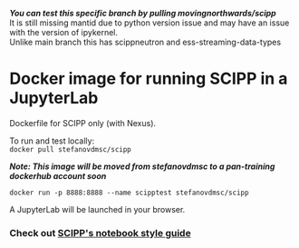 ***You can test this specific branch by pulling movingnorthwards/scipp***  
It is still missing mantid due to python version issue and may have an issue with the version of ipykernel.    
Unlike main branch this has scippneutron and ess-streaming-data-types


# Docker image for running SCIPP in a JupyterLab 

Dockerfile for SCIPP only (with Nexus).

To run and test locally:    
`docker pull stefanovdmsc/scipp`

***Note: This image will be moved from stefanovdmsc to a pan-training dockerhub account soon***

`docker run -p 8888:8888 --name scipptest stefanovdmsc/scipp`

A JupyterLab will be launched in your browser. 

### Check out [SCIPP's notebook style guide](https://github.com/scipp/scipp/blob/main/docs/reference/developer/notebook-style-guide.ipynb)

